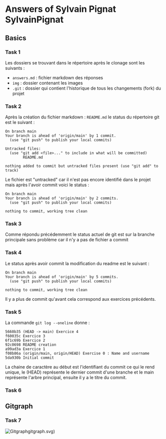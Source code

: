 # Answers of Sylvain Pignat SylvainPignat

## Basics
### Task 1

Les dossiers se trouvant dans le répertoire après le clonage sont les suivants : 
- ``answers.md`` :  fichier markdown des réponses
- ``img`` : dossier contenant les images 
- ``.git`` : dossier qui contient l'historique de tous les changements (fork) du projet

### Task 2

Après la création du fichier markdown : ``README.md`` le status du répertoire git est le suivant :
```
On branch main
Your branch is ahead of 'origin/main' by 1 commit.
  (use "git push" to publish your local commits)

Untracked files:
  (use "git add <file>..." to include in what will be committed)
        README.md

nothing added to commit but untracked files present (use "git add" to track)
```
Le fichier est "untracked" car il n'est pas encore identifié dans le projet mais après l'avoir commit voici le status :
```
On branch main
Your branch is ahead of 'origin/main' by 2 commits.
  (use "git push" to publish your local commits)
  
nothing to commit, working tree clean
```
### Task 3

Comme répondu précédemment le status actuel de git est sur la branche principale sans problème car il n'y a pas de fichier a commit

### Task 4

Le status après avoir commit la modification du readme est le suivant :
```
On branch main
Your branch is ahead of 'origin/main' by 5 commits.
  (use "git push" to publish your local commits)

nothing to commit, working tree clean
```
Il y a plus de commit qu'avant cela correspond aux exercices précédents.

### Task 5

La commande ``git log --oneline`` donne :
```
5660b35 (HEAD -> main) Exercice 4
f60035c Exercice 3
6f1c69b Exercice 2
92c0698 README creation
a99ad3a Exercice 1
f08b86a (origin/main, origin/HEAD) Exercise 0 : Name and username
5da930b Initial commit
```
La chaine de caractère au début est l'identifiant du commit ce qui le rend unique, le (HEAD) représente le dernier commit d'une branche et le main représente l'arbre principal, ensuite il y a le titre du commit.

### Task 6

## Gitgraph

### Task 7

![Gitgraph](img/gitgraph.svg)gitgraph.svg)